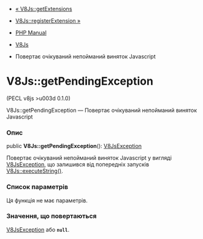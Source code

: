 - [« V8Js::getExtensions](v8js.getextensions.md)
- [V8Js::registerExtension »](v8js.registerextension.md)

- [PHP Manual](index.md)
- [V8Js](class.v8js.md)
- Повертає очікуваний непойманий виняток Javascript

# V8Js::getPendingException

(PECL v8js \>u003d 0.1.0)

V8Js::getPendingException — Повертає очікуваний непойманий виняток
Javascript

### Опис

public **V8Js::getPendingException**():
[V8JsException](class.v8jsexception.md)

Повертає очікуваний непойманий виняток Javascript у вигляді
[V8JsException](class.v8jsexception.md), що залишився від попередніх
запусків [V8Js::executeString()](v8js.executestring.md).

### Список параметрів

Ця функція не має параметрів.

### Значення, що повертаються

[V8JsException](class.v8jsexception.md) або **`null`**.
